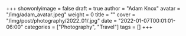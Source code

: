 +++
showonlyimage = false
draft = true
author = "Adam Knox"
avatar = "/img/adam_avatar.jpeg"
weight = 0
title = ""
cover = "/img/post/photography/2022_01/.jpg"
date = "2022-01-07T00:01:01-06:00"
categories = ["Photography", "Travel"]
tags = []
+++
<!--more-->
